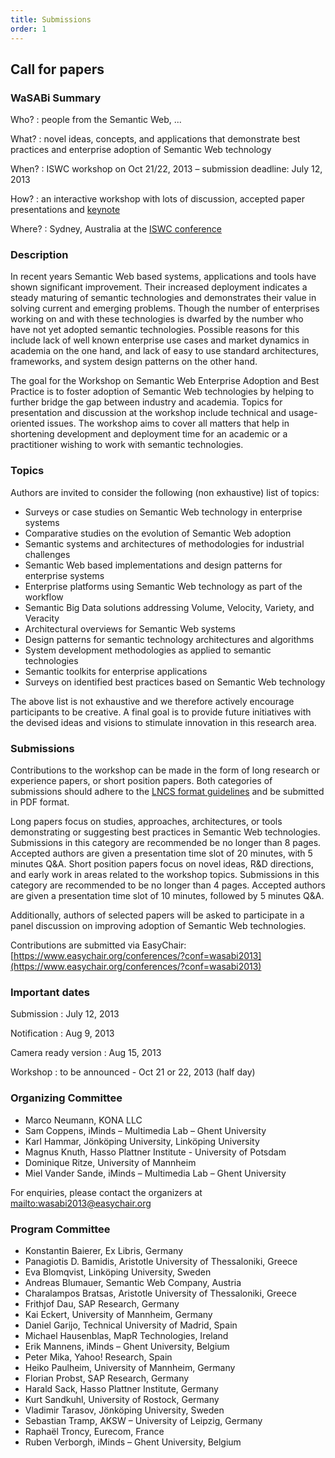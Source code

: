 ```yaml
---
title: Submissions
order: 1
---
```


## Call for papers

### WaSABi Summary

Who?
: people from the Semantic Web, ...

What?
: novel ideas, concepts, and applications that demonstrate best practices and enterprise adoption of Semantic Web technology

When?
: ISWC workshop on Oct 21/22, 2013 – submission deadline: July 12, 2013

How?
: an interactive workshop with lots of discussion, accepted paper presentations and [keynote](/keynote/)

Where?
: Sydney, Australia at the [ISWC conference](http://iswc2013.semanticweb.org/)

### Description

In recent years Semantic Web based systems, applications and tools have shown significant improvement. Their increased deployment indicates a steady maturing of semantic technologies and demonstrates their value in solving current and emerging problems. Though the number of enterprises working on and with these technologies is dwarfed by the number who have not yet adopted semantic technologies. Possible reasons for this include lack of well known enterprise use cases and market dynamics in academia on the one hand, and lack of easy to use standard architectures, frameworks, and system design patterns on the other hand. 

The goal for the Workshop on Semantic Web Enterprise Adoption and Best Practice is to foster adoption of Semantic Web technologies by helping to further bridge the gap between industry and academia. Topics for presentation and discussion at the workshop include technical and usage-oriented issues. The workshop aims to cover all matters that help in shortening development and deployment time for an academic or a practitioner wishing to work with semantic technologies.

### Topics

Authors are invited to consider the following (non exhaustive) list of topics:

- Surveys or case studies on Semantic Web technology in enterprise systems
- Comparative studies on the evolution of Semantic Web adoption
- Semantic systems and architectures of methodologies for industrial challenges
- Semantic Web based implementations and design patterns for enterprise systems
- Enterprise platforms using Semantic Web technology as part of the workflow
- Semantic Big Data solutions addressing Volume, Velocity, Variety, and Veracity
- Architectural overviews for Semantic Web systems
- Design patterns for semantic technology architectures and algorithms
- System development methodologies as applied to semantic technologies
- Semantic toolkits for enterprise applications
- Surveys on identified best practices based on Semantic Web technology

The above list is not exhaustive and we therefore actively encourage participants to be creative.
A final goal is to provide future initiatives with the devised ideas and visions to stimulate innovation in this research area.

### Submissions

Contributions to the workshop can be made in the form of long research or experience papers, or short position papers. Both categories of submissions should adhere to the [LNCS format guidelines](http://www.springer.com/computer/lncs?SGWID=0-164-6-793341-0) and be submitted in PDF format.

Long papers focus on studies, approaches, architectures, or tools demonstrating or suggesting best practices in Semantic Web technologies. Submissions in this category are recommended be no longer than 8 pages. Accepted authors are given a presentation time slot of 20 minutes, with 5 minutes Q&A.
Short position papers focus on novel ideas, R&D directions, and early work in areas related to the workshop topics. Submissions in this category are recommended to be no longer than 4 pages. Accepted authors are given a presentation time slot of 10 minutes, followed by 5 minutes Q&A.

Additionally, authors of selected papers will be asked to participate in a panel discussion on improving adoption of Semantic Web technologies.

Contributions are submitted via EasyChair: [https://www.easychair.org/conferences/?conf=wasabi2013](https://www.easychair.org/conferences/?conf=wasabi2013)

### Important dates

Submission
: July 12, 2013

Notification
: Aug 9, 2013

Camera ready version
: Aug 15, 2013

Workshop
: to be announced - Oct 21 or 22, 2013 (half day)

### Organizing Committee

- Marco Neumann, KONA LLC
- Sam Coppens, iMinds – Multimedia Lab – Ghent University
- Karl Hammar, Jönköping University, Linköping University
- Magnus Knuth, Hasso Plattner Institute - University of Potsdam
- Dominique Ritze, University of Mannheim
- Miel Vander Sande, iMinds – Multimedia Lab – Ghent University

For enquiries, please contact the organizers at [mailto:wasabi2013@easychair.org](wasabi2013@easychair.org)

### Program Committee
- Konstantin Baierer, Ex Libris, Germany
- Panagiotis D. Bamidis, Aristotle University of Thessaloniki, Greece
- Eva Blomqvist, Linköping University, Sweden
- Andreas Blumauer, Semantic Web Company, Austria
- Charalampos Bratsas, Aristotle University of Thessaloniki, Greece
- Frithjof Dau, SAP Research, Germany
- Kai Eckert, University of Mannheim, Germany
- Daniel Garijo, Technical University of Madrid, Spain
- Michael Hausenblas, MapR Technologies, Ireland
- Erik Mannens, iMinds – Ghent University, Belgium
- Peter Mika, Yahoo! Research, Spain
- Heiko Paulheim, University of Mannheim, Germany
- Florian Probst, SAP Research, Germany
- Harald Sack, Hasso Plattner Institute, Germany
- Kurt Sandkuhl, University of Rostock, Germany
- Vladimir Tarasov, Jönköping University, Sweden
- Sebastian Tramp, AKSW – University of Leipzig, Germany
- Raphaël Troncy, Eurecom, France
- Ruben Verborgh, iMinds – Ghent University, Belgium